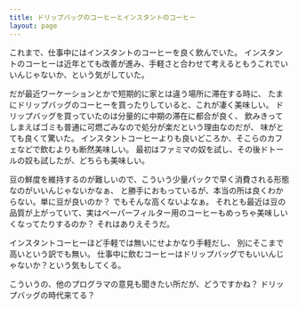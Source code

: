 ```yaml
---
title: ドリップバッグのコーヒーとインスタントのコーヒー
layout: page
---
```

これまで、仕事中にはインスタントのコーヒーを良く飲んでいた。
インスタントのコーヒーは近年とても改善が進み、手軽さと合わせて考えるともうこれでいいんじゃないか、という気がしていた。

だが最近ワーケーションとかで短期的に家とは違う場所に滞在する時に、
たまにドリップバッグのコーヒーを買ったりしていると、これが凄く美味しい。
ドリップバッグを買っていたのは分量的に中期の滞在に都合が良く、
飲みきってしまえばゴミも普通に可燃ごみなので処分が楽だという理由なのだが、
味がとても良くて驚いた。
インスタントコーヒーよりも良いどころか、そこらのカフェなどで飲むよりも断然美味しい。
最初はファミマの奴を試し、その後ドトールの奴も試したが、どちらも美味しい。

豆の鮮度を維持するのが難しいので、こういう少量パックで早く消費される形態なのがいいんじゃないかなぁ、
と勝手におもっているが、本当の所は良くわからない。単に豆が良いのか？
でもそんな高くないよなぁ。
それとも最近は豆の品質が上がっていて、実はペーパーフィルター用のコーヒーもめっちゃ美味しいくなってたりするのか？
それはありえそうだ。

インスタントコーヒーほど手軽では無いにせよかなり手軽だし、
別にそこまで高いという訳でも無い。
仕事中に飲むコーヒーはドリップバッグでもいいんじゃないか？という気もしてくる。

こういうの、他のプログラマの意見も聞きたい所だが、どうですかね？
ドリップバッグの時代来てる？